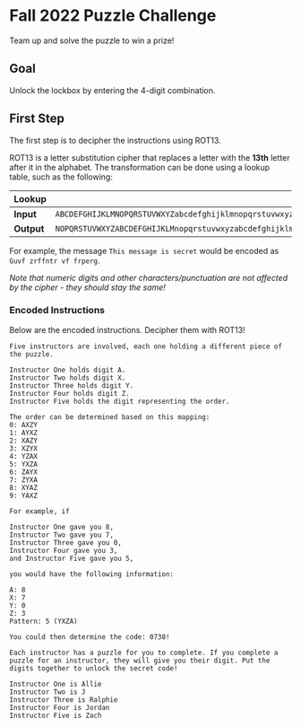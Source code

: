 # Fall 2022 Puzzle Challenge
Team up and solve the puzzle to win a prize!

## Goal
Unlock the lockbox by entering the 4-digit combination.

## First Step
The first step is to decipher the instructions using ROT13.

ROT13 is a letter substitution cipher that replaces a letter with the **13th** letter after it in the alphabet. The transformation can be done using a lookup table, such as the following:

| Lookup | |
|-|-|
| **Input** | `ABCDEFGHIJKLMNOPQRSTUVWXYZabcdefghijklmnopqrstuvwxyz` |
| **Output** | `NOPQRSTUVWXYZABCDEFGHIJKLMnopqrstuvwxyzabcdefghijklm` |

For example, the message `This message is secret` would be encoded as `Guvf zrffntr vf frperg`.

_Note that numeric digits and other characters/punctuation are not affected by the cipher - they should stay the same!_

### Encoded Instructions
Below are the encoded instructions. Decipher them with ROT13!

```
Five instructors are involved, each one holding a different piece of the puzzle. 

Instructor One holds digit A.
Instructor Two holds digit X.
Instructor Three holds digit Y.
Instructor Four holds digit Z.
Instructor Five holds the digit representing the order.

The order can be determined based on this mapping:
0: AXZY
1: AYXZ
2: XAZY
3: XZYX
4: YZAX
5: YXZA
6: ZAYX
7: ZYXA
8: XYAZ
9: YAXZ

For example, if

Instructor One gave you 8,
Instructor Two gave you 7,
Instructor Three gave you 0,
Instructor Four gave you 3,
and Instructor Five gave you 5,

you would have the following information:

A: 8
X: 7
Y: 0
Z: 3
Pattern: 5 (YXZA)

You could then determine the code: 0738!

Each instructor has a puzzle for you to complete. If you complete a puzzle for an instructor, they will give you their digit. Put the digits together to unlock the secret code!

Instructor One is Allie
Instructor Two is J
Instructor Three is Ralphie
Instructor Four is Jordan
Instructor Five is Zach
```

